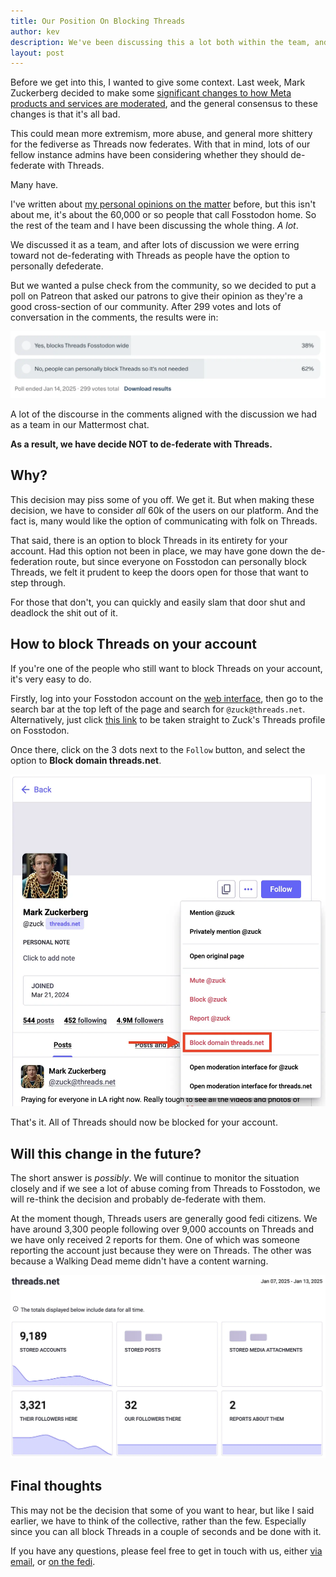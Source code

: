 ```yaml
---
title: Our Position On Blocking Threads
author: kev
description: We've been discussing this a lot both within the team, and with our Patrons. Here's what Fosstodon will be doing about Threads federation.
layout: post
---
```


Before we get into this, I wanted to give some context. Last week, Mark Zuckerberg decided to make some [significant changes to how Meta products and services are moderated](https://about.fb.com/news/2025/01/meta-more-speech-fewer-mistakes/), and the general consensus to these changes is that it's all bad.

This could mean more extremism, more abuse, and general more shittery for the fediverse as Threads now federates. With that in mind, lots of our fellow instance admins have been considering whether they should de-federate with Threads.

Many have.

I've written about [my personal opinions on the matter](https://kevquirk.com/blog/threads-and-the-fediverse) before, but this isn't about me, it's about the 60,000 or so people that call Fosstodon home. So the rest of the team and I have been discussing the whole thing. *A lot*.

We discussed it as a team, and after lots of discussion we were erring toward not de-federating with Threads as people have the option to personally defederate.

But we wanted a pulse check from the community, so we decided to put a poll on Patreon that asked our patrons to give their opinion as they're a good cross-section of our community. After 299 votes and lots of conversation in the comments, the results were in:

![Patreon vote results](/assets/images/patreon-vote-results.webp)

A lot of the discourse in the comments aligned with the discussion we had as a team in our Mattermost chat.

**As a result, we have decide NOT to de-federate with Threads.**

## Why?

This decision may piss some of you off. We get it. But when making these decision, we have to consider *all* 60k of the users on our platform. And the fact is, many would like the option of communicating with folk on Threads.

That said, there is an option to block Threads in its entirety for your account. Had this option not been in place, we may have gone down the de-federation route, but since everyone on Fosstodon can personally block Threads, we felt it prudent to keep the doors open for those that want to step through.

For those that don't, you can quickly and easily slam that door shut and deadlock the shit out of it.

## How to block Threads on your account

If you're one of the people who still want to block Threads on your account, it's very easy to do.

Firstly, log into your Fosstodon account on the [web interface](https://fosstodon.org), then go to the search bar at the top left of the page and search for `@zuck@threads.net`. Alternatively, just click [this link](https://fosstodon.org/@zuck@threads.net) to be taken straight to Zuck's Threads profile on Fosstodon.

Once there, click on the 3 dots next to the `Follow` button, and select the option to **Block domain threads.net**.

![Block Threads on Fosstodon](/assets/images/block-threads.webp)

That's it. All of Threads should now be blocked for your account.

## Will this change in the future?

The short answer is *possibly*. We will continue to monitor the situation closely and if we see a lot of abuse coming from Threads to Fosstodon, we will re-think the decision and probably de-federate with them.

At the moment though, Threads users are generally good fedi citizens. We have around 3,300 people following over 9,000 accounts on Threads and we have only received 2 reports for them. One of which was someone reporting the account just because they were on Threads. The other was because a Walking Dead meme didn't have a content warning.

![Threads admin status](/assets/images/threads-admin-status.webp)

## Final thoughts

This may not be the decision that some of you want to hear, but like I said earlier, we have to think of the collective, rather than the few. Especially since you can all block Threads in a couple of seconds and be done with it.

If you have any questions, please feel free to get in touch with us, either [via email](https://hub.fosstodon.org/contact/), or [on the fedi](https://fosstodon.org/@fosstodon).
